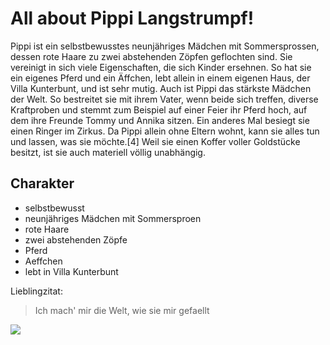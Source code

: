 # All about Pippi Langstrumpf!

Pippi ist ein selbstbewusstes neunjähriges Mädchen mit Sommersprossen, dessen rote Haare zu zwei abstehenden Zöpfen geflochten sind. Sie vereinigt in sich viele Eigenschaften, die sich Kinder ersehnen. So hat sie ein eigenes Pferd und ein Äffchen, lebt allein in einem eigenen Haus, der Villa Kunterbunt, und ist sehr mutig. Auch ist Pippi das stärkste Mädchen der Welt. So bestreitet sie mit ihrem Vater, wenn beide sich treffen, diverse Kraftproben und stemmt zum Beispiel auf einer Feier ihr Pferd hoch, auf dem ihre Freunde Tommy und Annika sitzen. Ein anderes Mal besiegt sie einen Ringer im Zirkus. Da Pippi allein ohne Eltern wohnt, kann sie alles tun und lassen, was sie möchte.[4] Weil sie einen Koffer voller Goldstücke besitzt, ist sie auch materiell völlig unabhängig. 

## Charakter
* selbstbewusst
* neunjähriges Mädchen mit Sommersproen
* rote Haare
* zwei abstehenden Zöpfe
* Pferd
* Aeffchen
* lebt in Villa Kunterbunt

Lieblingzitat:
> Ich mach' mir die Welt, wie sie mir gefaellt

<img src="https://images.prismic.io/astridlindgren/ae49856ef3217ebecaa8c2425b1292bb100d548b_pippi_herrnilsson.jpg?auto=compress,format&w=1440&w=1440"/>
